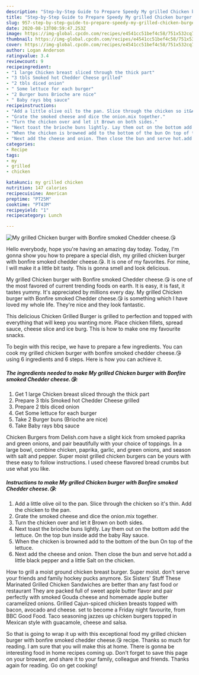 ```yaml
---
description: "Step-by-Step Guide to Prepare Speedy My grilled Chicken burger with Bonfire smoked Chedder cheese.😘"
title: "Step-by-Step Guide to Prepare Speedy My grilled Chicken burger with Bonfire smoked Chedder cheese.😘"
slug: 957-step-by-step-guide-to-prepare-speedy-my-grilled-chicken-burger-with-bonfire-smoked-chedder-cheese
date: 2020-08-13T00:59:47.253Z
image: https://img-global.cpcdn.com/recipes/e4541cc51bef4c58/751x532cq70/my-grilled-chicken-burger-with-bonfire-smoked-chedder-cheese😘-recipe-main-photo.jpg
thumbnail: https://img-global.cpcdn.com/recipes/e4541cc51bef4c58/751x532cq70/my-grilled-chicken-burger-with-bonfire-smoked-chedder-cheese😘-recipe-main-photo.jpg
cover: https://img-global.cpcdn.com/recipes/e4541cc51bef4c58/751x532cq70/my-grilled-chicken-burger-with-bonfire-smoked-chedder-cheese😘-recipe-main-photo.jpg
author: Logan Anderson
ratingvalue: 3.4
reviewcount: 9
recipeingredient:
- "1 large Chicken breast sliced through the thick part"
- "3 tbls Smoked hot Chedder Cheese grilled"
- "2 tbls diced onion"
- " Some lettuce for each burger"
- "2 Burger buns Brioche are nice"
- " Baby rays bbq sauce"
recipeinstructions:
- "Add a little olive oil to the pan. Slice through the chicken so it&#39;s thin. Add the chicken to the pan."
- "Grate the smoked cheese and dice the onion.mix together."
- "Turn the chicken over and let it Brown on both sides."
- "Next toast the brioche buns lightly. Lay them out on the bottom add the lettuce. On the top bun inside add the baby Ray sauce."
- "When the chicken is browned add to the bottom of the bun On top of the lettuce."
- "Next add the cheese and onion. Then close the bun and serve hot.add a little black pepper and a little Salt on the chicken."
categories:
- Recipe
tags:
- my
- grilled
- chicken

katakunci: my grilled chicken 
nutrition: 147 calories
recipecuisine: American
preptime: "PT25M"
cooktime: "PT43M"
recipeyield: "1"
recipecategory: Lunch

---
```



![My grilled Chicken burger with Bonfire smoked Chedder cheese.😘](https://img-global.cpcdn.com/recipes/e4541cc51bef4c58/751x532cq70/my-grilled-chicken-burger-with-bonfire-smoked-chedder-cheese😘-recipe-main-photo.jpg)

Hello everybody, hope you're having an amazing day today. Today, I'm gonna show you how to prepare a special dish, my grilled chicken burger with bonfire smoked chedder cheese.😘. It is one of my favorites. For mine, I will make it a little bit tasty. This is gonna smell and look delicious.

My grilled Chicken burger with Bonfire smoked Chedder cheese.😘 is one of the most favored of current trending foods on earth. It is easy, it is fast, it tastes yummy. It's appreciated by millions every day. My grilled Chicken burger with Bonfire smoked Chedder cheese.😘 is something which I have loved my whole life. They're nice and they look fantastic.

This delicious Chicken Grilled Burger is grilled to perfection and topped with everything that will keep you wanting more. Place chicken fillets, spread sauce, cheese slice and ice burg. This is how to make one my favourite snacks.


To begin with this recipe, we have to prepare a few ingredients. You can cook my grilled chicken burger with bonfire smoked chedder cheese.😘 using 6 ingredients and 6 steps. Here is how you can achieve it.

<!--inarticleads1-->

##### The ingredients needed to make My grilled Chicken burger with Bonfire smoked Chedder cheese.😘:

1. Get 1 large Chicken breast sliced through the thick part
1. Prepare 3 tbls Smoked hot Chedder Cheese grilled
1. Prepare 2 tbls diced onion
1. Get  Some lettuce for each burger
1. Take 2 Burger buns (Brioche are nice)
1. Take  Baby rays bbq sauce


Chicken Burgers from Delish.com have a slight kick from smoked paprika and green onions, and pair beautifully with your choice of toppings. In a large bowl, combine chicken, paprika, garlic, and green onions, and season with salt and pepper. Super moist grilled chicken burgers can be yours with these easy to follow instructions. I used cheese flavored bread crumbs but use what you like. 

<!--inarticleads2-->

##### Instructions to make My grilled Chicken burger with Bonfire smoked Chedder cheese.😘:

1. Add a little olive oil to the pan. Slice through the chicken so it&#39;s thin. Add the chicken to the pan.
1. Grate the smoked cheese and dice the onion.mix together.
1. Turn the chicken over and let it Brown on both sides.
1. Next toast the brioche buns lightly. Lay them out on the bottom add the lettuce. On the top bun inside add the baby Ray sauce.
1. When the chicken is browned add to the bottom of the bun On top of the lettuce.
1. Next add the cheese and onion. Then close the bun and serve hot.add a little black pepper and a little Salt on the chicken.


How to grill a moist ground chicken breast burger. Super moist. don&#39;t serve your friends and family hockey pucks anymore. Six Sisters&#39; Stuff These Marinated Grilled Chicken Sandwiches are better than any fast food or restaurant They are packed full of sweet apple butter flavor and pair perfectly with smoked Gouda cheese and homemade apple butter caramelized onions. Grilled Cajun-spiced chicken breasts topped with bacon, avocado and cheese. set to become a Friday night favourite, from BBC Good Food. Taco seasoning jazzes up chicken burgers topped in Mexican style with guacamole, cheese and salsa. 

So that is going to wrap it up with this exceptional food my grilled chicken burger with bonfire smoked chedder cheese.😘 recipe. Thanks so much for reading. I am sure that you will make this at home. There is gonna be interesting food in home recipes coming up. Don't forget to save this page on your browser, and share it to your family, colleague and friends. Thanks again for reading. Go on get cooking!
